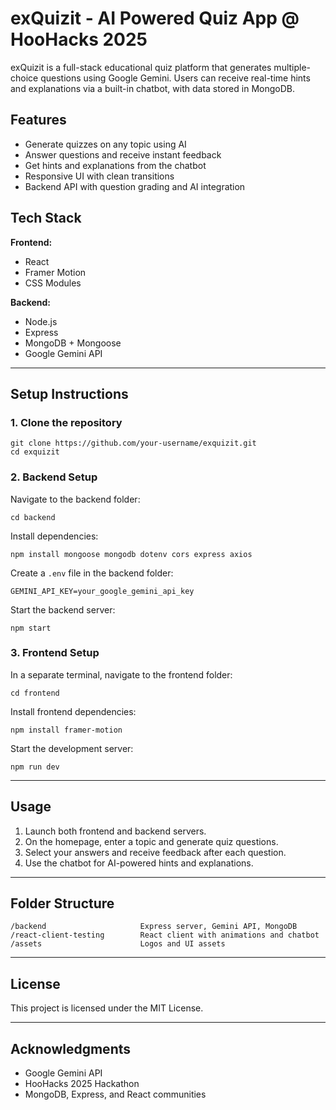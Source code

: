 # exQuizit - AI Powered Quiz App @ HooHacks 2025

exQuizit is a full-stack educational quiz platform that generates multiple-choice questions using Google Gemini. Users can receive real-time hints and explanations via a built-in chatbot, with data stored in MongoDB.

## Features

- Generate quizzes on any topic using AI
- Answer questions and receive instant feedback
- Get hints and explanations from the chatbot
- Responsive UI with clean transitions
- Backend API with question grading and AI integration

## Tech Stack

**Frontend:**
- React
- Framer Motion
- CSS Modules

**Backend:**
- Node.js
- Express
- MongoDB + Mongoose
- Google Gemini API

---

## Setup Instructions

### 1. Clone the repository

    git clone https://github.com/your-username/exquizit.git
    cd exquizit

### 2. Backend Setup

Navigate to the backend folder:

    cd backend

Install dependencies:

    npm install mongoose mongodb dotenv cors express axios

Create a `.env` file in the backend folder:

    GEMINI_API_KEY=your_google_gemini_api_key

Start the backend server:

    npm start

### 3. Frontend Setup

In a separate terminal, navigate to the frontend folder:

    cd frontend

Install frontend dependencies:

    npm install framer-motion

Start the development server:

    npm run dev

---

## Usage

1. Launch both frontend and backend servers.
2. On the homepage, enter a topic and generate quiz questions.
3. Select your answers and receive feedback after each question.
4. Use the chatbot for AI-powered hints and explanations.

---

## Folder Structure

    /backend                     Express server, Gemini API, MongoDB
    /react-client-testing        React client with animations and chatbot
    /assets                      Logos and UI assets

---

## License

This project is licensed under the MIT License.

---

## Acknowledgments

- Google Gemini API
- HooHacks 2025 Hackathon
- MongoDB, Express, and React communities
